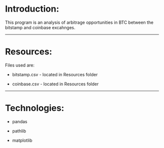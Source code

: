 # Introduction:

This program is an analysis of arbitrage opportunities in BTC between the bitstamp and coinbase excahnges.

---

# Resources:

Files used are:

* bitstamp.csv - located in Resources folder

* coinbase.csv - located in Resources folder

---

# Technologies:

* pandas

* pathlib

* matplotlib
